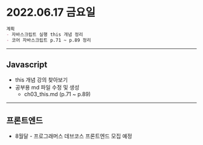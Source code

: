 # 2022.06.17 금요일

```markdown
계획 
- 자바스크립트 실행 this 개념 정리
- 코어 자바스크립트 p.71 ~ p.89 정리
```

---


## Javascript 

- this 개념 강의 찾아보기
- 공부용 md 파일 수정 및 생성
  - ch03_this.md (p.71 ~ p.89)



---



## 프론트엔드

- 8월달 - 프로그래머스 데브코스 프론트엔드 모집 예정